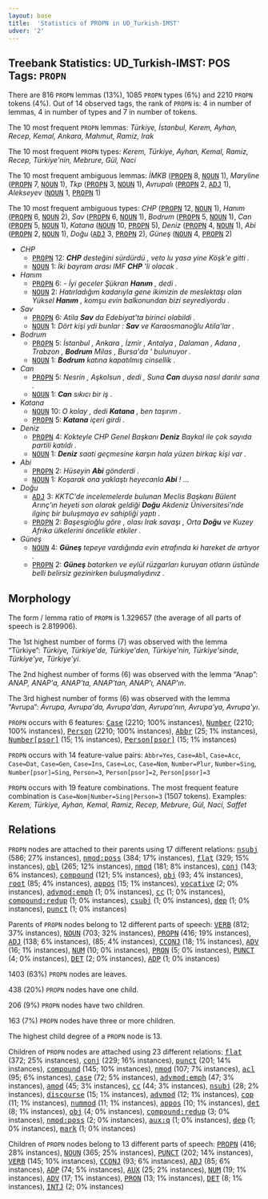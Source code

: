 ```yaml
---
layout: base
title:  'Statistics of PROPN in UD_Turkish-IMST'
udver: '2'
---
```


## Treebank Statistics: UD_Turkish-IMST: POS Tags: `PROPN`

There are 816 `PROPN` lemmas (13%), 1085 `PROPN` types (6%) and 2210 `PROPN` tokens (4%).
Out of 14 observed tags, the rank of `PROPN` is: 4 in number of lemmas, 4 in number of types and 7 in number of tokens.

The 10 most frequent `PROPN` lemmas: <em>Türkiye, İstanbul, Kerem, Ayhan, Recep, Kemal, Ankara, Mahmut, Ramiz, Irak</em>

The 10 most frequent `PROPN` types:  <em>Kerem, Türkiye, Ayhan, Kemal, Ramiz, Recep, Türkiye'nin, Mebrure, Gül, Naci</em>

The 10 most frequent ambiguous lemmas: <em>İMKB</em> (<tt><a href="tr_imst-pos-PROPN.html">PROPN</a></tt> 8, <tt><a href="tr_imst-pos-NOUN.html">NOUN</a></tt> 1), <em>Maryline</em> (<tt><a href="tr_imst-pos-PROPN.html">PROPN</a></tt> 7, <tt><a href="tr_imst-pos-NOUN.html">NOUN</a></tt> 1), <em>Tkp</em> (<tt><a href="tr_imst-pos-PROPN.html">PROPN</a></tt> 3, <tt><a href="tr_imst-pos-NOUN.html">NOUN</a></tt> 1), <em>Avrupalı</em> (<tt><a href="tr_imst-pos-PROPN.html">PROPN</a></tt> 2, <tt><a href="tr_imst-pos-ADJ.html">ADJ</a></tt> 1), <em>Alekseyev</em> (<tt><a href="tr_imst-pos-NOUN.html">NOUN</a></tt> 1, <tt><a href="tr_imst-pos-PROPN.html">PROPN</a></tt> 1)

The 10 most frequent ambiguous types:  <em>CHP</em> (<tt><a href="tr_imst-pos-PROPN.html">PROPN</a></tt> 12, <tt><a href="tr_imst-pos-NOUN.html">NOUN</a></tt> 1), <em>Hanım</em> (<tt><a href="tr_imst-pos-PROPN.html">PROPN</a></tt> 6, <tt><a href="tr_imst-pos-NOUN.html">NOUN</a></tt> 2), <em>Sav</em> (<tt><a href="tr_imst-pos-PROPN.html">PROPN</a></tt> 6, <tt><a href="tr_imst-pos-NOUN.html">NOUN</a></tt> 1), <em>Bodrum</em> (<tt><a href="tr_imst-pos-PROPN.html">PROPN</a></tt> 5, <tt><a href="tr_imst-pos-NOUN.html">NOUN</a></tt> 1), <em>Can</em> (<tt><a href="tr_imst-pos-PROPN.html">PROPN</a></tt> 5, <tt><a href="tr_imst-pos-NOUN.html">NOUN</a></tt> 1), <em>Katana</em> (<tt><a href="tr_imst-pos-NOUN.html">NOUN</a></tt> 10, <tt><a href="tr_imst-pos-PROPN.html">PROPN</a></tt> 5), <em>Deniz</em> (<tt><a href="tr_imst-pos-PROPN.html">PROPN</a></tt> 4, <tt><a href="tr_imst-pos-NOUN.html">NOUN</a></tt> 1), <em>Abi</em> (<tt><a href="tr_imst-pos-PROPN.html">PROPN</a></tt> 2, <tt><a href="tr_imst-pos-NOUN.html">NOUN</a></tt> 1), <em>Doğu</em> (<tt><a href="tr_imst-pos-ADJ.html">ADJ</a></tt> 3, <tt><a href="tr_imst-pos-PROPN.html">PROPN</a></tt> 2), <em>Güneş</em> (<tt><a href="tr_imst-pos-NOUN.html">NOUN</a></tt> 4, <tt><a href="tr_imst-pos-PROPN.html">PROPN</a></tt> 2)


* <em>CHP</em>
  * <tt><a href="tr_imst-pos-PROPN.html">PROPN</a></tt> 12: <em><b>CHP</b> desteğini sürdürdü , veto lu yasa yine Köşk'e gitti .</em>
  * <tt><a href="tr_imst-pos-NOUN.html">NOUN</a></tt> 1: <em>İki bayram arası IMF <b>CHP</b> 'li olacak .</em>
* <em>Hanım</em>
  * <tt><a href="tr_imst-pos-PROPN.html">PROPN</a></tt> 6: <em>- İyi geceler Şükran <b>Hanım</b> , dedi .</em>
  * <tt><a href="tr_imst-pos-NOUN.html">NOUN</a></tt> 2: <em>Hatırladığım kadarıyla gene ikimizin de meslektaşı olan Yüksel <b>Hanım</b> , komşu evin balkonundan bizi seyrediyordu .</em>
* <em>Sav</em>
  * <tt><a href="tr_imst-pos-PROPN.html">PROPN</a></tt> 6: <em>Atila <b>Sav</b> da Edebiyat'ta birinci olabildi .</em>
  * <tt><a href="tr_imst-pos-NOUN.html">NOUN</a></tt> 1: <em>Dört kişi ydi bunlar : <b>Sav</b> ve Karaosmanoğlu Atila'lar .</em>
* <em>Bodrum</em>
  * <tt><a href="tr_imst-pos-PROPN.html">PROPN</a></tt> 5: <em>İstanbul , Ankara , İzmir , Antalya , Dalaman , Adana , Trabzon , <b>Bodrum</b> Milas , Bursa'da ' bulunuyor .</em>
  * <tt><a href="tr_imst-pos-NOUN.html">NOUN</a></tt> 1: <em><b>Bodrum</b> katına kapatılmış cinsellik .</em>
* <em>Can</em>
  * <tt><a href="tr_imst-pos-PROPN.html">PROPN</a></tt> 5: <em>Nesrin , Aşkolsun , dedi , Suna <b>Can</b> duysa nasıl darılır sana .</em>
  * <tt><a href="tr_imst-pos-NOUN.html">NOUN</a></tt> 1: <em><b>Can</b> sıkıcı bir iş .</em>
* <em>Katana</em>
  * <tt><a href="tr_imst-pos-NOUN.html">NOUN</a></tt> 10: <em>O kolay , dedi <b>Katana</b> , ben taşırım .</em>
  * <tt><a href="tr_imst-pos-PROPN.html">PROPN</a></tt> 5: <em><b>Katana</b> içeri girdi .</em>
* <em>Deniz</em>
  * <tt><a href="tr_imst-pos-PROPN.html">PROPN</a></tt> 4: <em>Kokteyle CHP Genel Başkanı <b>Deniz</b> Baykal ile çok sayıda partili katıldı .</em>
  * <tt><a href="tr_imst-pos-NOUN.html">NOUN</a></tt> 1: <em><b>Deniz</b> saati geçmesine karşın hala yüzen birkaç kişi var .</em>
* <em>Abi</em>
  * <tt><a href="tr_imst-pos-PROPN.html">PROPN</a></tt> 2: <em>Hüseyin <b>Abi</b> gönderdi .</em>
  * <tt><a href="tr_imst-pos-NOUN.html">NOUN</a></tt> 1: <em>Koşarak ona yaklaştı heyecanla <b>Abi</b> ! ...</em>
* <em>Doğu</em>
  * <tt><a href="tr_imst-pos-ADJ.html">ADJ</a></tt> 3: <em>KKTC'de incelemelerde bulunan Meclis Başkanı Bülent Arınç'ın heyeti son olarak geldiği <b>Doğu</b> Akdeniz Üniversitesi'nde ilginç bir buluşmaya ev sahipliği yaptı .</em>
  * <tt><a href="tr_imst-pos-PROPN.html">PROPN</a></tt> 2: <em>Başesgioğlu göre , olası Irak savaşı , Orta <b>Doğu</b> ve Kuzey Afrika ülkelerini öncelikle etkiler .</em>
* <em>Güneş</em>
  * <tt><a href="tr_imst-pos-NOUN.html">NOUN</a></tt> 4: <em><b>Güneş</b> tepeye vardığında evin etrafında ki hareket de artıyor .</em>
  * <tt><a href="tr_imst-pos-PROPN.html">PROPN</a></tt> 2: <em><b>Güneş</b> batarken ve eylül rüzgarları kuruyan otların üstünde belli belirsiz gezinirken buluşmalıydınız .</em>

## Morphology

The form / lemma ratio of `PROPN` is 1.329657 (the average of all parts of speech is 2.819906).

The 1st highest number of forms (7) was observed with the lemma “Türkiye”: <em>Türkiye, Türkiye'de, Türkiye'den, Türkiye'nin, Türkiye'sinde, Türkiye'ye, Türkiye'yi</em>.

The 2nd highest number of forms (6) was observed with the lemma “Anap”: <em>ANAP, ANAP'a, ANAP'ta, ANAP'tan, ANAP'ı, ANAP'ın</em>.

The 3rd highest number of forms (6) was observed with the lemma “Avrupa”: <em>Avrupa, Avrupa'da, Avrupa'dan, Avrupa'nın, Avrupa'ya, Avrupa'yı</em>.

`PROPN` occurs with 6 features: <tt><a href="tr_imst-feat-Case.html">Case</a></tt> (2210; 100% instances), <tt><a href="tr_imst-feat-Number.html">Number</a></tt> (2210; 100% instances), <tt><a href="tr_imst-feat-Person.html">Person</a></tt> (2210; 100% instances), <tt><a href="tr_imst-feat-Abbr.html">Abbr</a></tt> (25; 1% instances), <tt><a href="tr_imst-feat-Number-psor.html">Number[psor]</a></tt> (15; 1% instances), <tt><a href="tr_imst-feat-Person-psor.html">Person[psor]</a></tt> (15; 1% instances)

`PROPN` occurs with 14 feature-value pairs: `Abbr=Yes`, `Case=Abl`, `Case=Acc`, `Case=Dat`, `Case=Gen`, `Case=Ins`, `Case=Loc`, `Case=Nom`, `Number=Plur`, `Number=Sing`, `Number[psor]=Sing`, `Person=3`, `Person[psor]=2`, `Person[psor]=3`

`PROPN` occurs with 19 feature combinations.
The most frequent feature combination is `Case=Nom|Number=Sing|Person=3` (1507 tokens).
Examples: <em>Kerem, Türkiye, Ayhan, Kemal, Ramiz, Recep, Mebrure, Gül, Naci, Saffet</em>


## Relations

`PROPN` nodes are attached to their parents using 17 different relations: <tt><a href="tr_imst-dep-nsubj.html">nsubj</a></tt> (586; 27% instances), <tt><a href="tr_imst-dep-nmod-poss.html">nmod:poss</a></tt> (384; 17% instances), <tt><a href="tr_imst-dep-flat.html">flat</a></tt> (329; 15% instances), <tt><a href="tr_imst-dep-obl.html">obl</a></tt> (265; 12% instances), <tt><a href="tr_imst-dep-nmod.html">nmod</a></tt> (181; 8% instances), <tt><a href="tr_imst-dep-conj.html">conj</a></tt> (143; 6% instances), <tt><a href="tr_imst-dep-compound.html">compound</a></tt> (121; 5% instances), <tt><a href="tr_imst-dep-obj.html">obj</a></tt> (93; 4% instances), <tt><a href="tr_imst-dep-root.html">root</a></tt> (85; 4% instances), <tt><a href="tr_imst-dep-appos.html">appos</a></tt> (15; 1% instances), <tt><a href="tr_imst-dep-vocative.html">vocative</a></tt> (2; 0% instances), <tt><a href="tr_imst-dep-advmod-emph.html">advmod:emph</a></tt> (1; 0% instances), <tt><a href="tr_imst-dep-cc.html">cc</a></tt> (1; 0% instances), <tt><a href="tr_imst-dep-compound-redup.html">compound:redup</a></tt> (1; 0% instances), <tt><a href="tr_imst-dep-csubj.html">csubj</a></tt> (1; 0% instances), <tt><a href="tr_imst-dep-dep.html">dep</a></tt> (1; 0% instances), <tt><a href="tr_imst-dep-punct.html">punct</a></tt> (1; 0% instances)

Parents of `PROPN` nodes belong to 12 different parts of speech: <tt><a href="tr_imst-pos-VERB.html">VERB</a></tt> (812; 37% instances), <tt><a href="tr_imst-pos-NOUN.html">NOUN</a></tt> (703; 32% instances), <tt><a href="tr_imst-pos-PROPN.html">PROPN</a></tt> (416; 19% instances), <tt><a href="tr_imst-pos-ADJ.html">ADJ</a></tt> (138; 6% instances),  (85; 4% instances), <tt><a href="tr_imst-pos-CCONJ.html">CCONJ</a></tt> (18; 1% instances), <tt><a href="tr_imst-pos-ADV.html">ADV</a></tt> (16; 1% instances), <tt><a href="tr_imst-pos-NUM.html">NUM</a></tt> (10; 0% instances), <tt><a href="tr_imst-pos-PRON.html">PRON</a></tt> (5; 0% instances), <tt><a href="tr_imst-pos-PUNCT.html">PUNCT</a></tt> (4; 0% instances), <tt><a href="tr_imst-pos-DET.html">DET</a></tt> (2; 0% instances), <tt><a href="tr_imst-pos-ADP.html">ADP</a></tt> (1; 0% instances)

1403 (63%) `PROPN` nodes are leaves.

438 (20%) `PROPN` nodes have one child.

206 (9%) `PROPN` nodes have two children.

163 (7%) `PROPN` nodes have three or more children.

The highest child degree of a `PROPN` node is 13.

Children of `PROPN` nodes are attached using 23 different relations: <tt><a href="tr_imst-dep-flat.html">flat</a></tt> (372; 25% instances), <tt><a href="tr_imst-dep-conj.html">conj</a></tt> (229; 16% instances), <tt><a href="tr_imst-dep-punct.html">punct</a></tt> (201; 14% instances), <tt><a href="tr_imst-dep-compound.html">compound</a></tt> (145; 10% instances), <tt><a href="tr_imst-dep-nmod.html">nmod</a></tt> (107; 7% instances), <tt><a href="tr_imst-dep-acl.html">acl</a></tt> (95; 6% instances), <tt><a href="tr_imst-dep-case.html">case</a></tt> (72; 5% instances), <tt><a href="tr_imst-dep-advmod-emph.html">advmod:emph</a></tt> (47; 3% instances), <tt><a href="tr_imst-dep-amod.html">amod</a></tt> (45; 3% instances), <tt><a href="tr_imst-dep-cc.html">cc</a></tt> (44; 3% instances), <tt><a href="tr_imst-dep-nsubj.html">nsubj</a></tt> (28; 2% instances), <tt><a href="tr_imst-dep-discourse.html">discourse</a></tt> (15; 1% instances), <tt><a href="tr_imst-dep-advmod.html">advmod</a></tt> (12; 1% instances), <tt><a href="tr_imst-dep-cop.html">cop</a></tt> (11; 1% instances), <tt><a href="tr_imst-dep-nummod.html">nummod</a></tt> (11; 1% instances), <tt><a href="tr_imst-dep-appos.html">appos</a></tt> (10; 1% instances), <tt><a href="tr_imst-dep-det.html">det</a></tt> (8; 1% instances), <tt><a href="tr_imst-dep-obj.html">obj</a></tt> (4; 0% instances), <tt><a href="tr_imst-dep-compound-redup.html">compound:redup</a></tt> (3; 0% instances), <tt><a href="tr_imst-dep-nmod-poss.html">nmod:poss</a></tt> (2; 0% instances), <tt><a href="tr_imst-dep-aux-q.html">aux:q</a></tt> (1; 0% instances), <tt><a href="tr_imst-dep-dep.html">dep</a></tt> (1; 0% instances), <tt><a href="tr_imst-dep-mark.html">mark</a></tt> (1; 0% instances)

Children of `PROPN` nodes belong to 13 different parts of speech: <tt><a href="tr_imst-pos-PROPN.html">PROPN</a></tt> (416; 28% instances), <tt><a href="tr_imst-pos-NOUN.html">NOUN</a></tt> (365; 25% instances), <tt><a href="tr_imst-pos-PUNCT.html">PUNCT</a></tt> (202; 14% instances), <tt><a href="tr_imst-pos-VERB.html">VERB</a></tt> (145; 10% instances), <tt><a href="tr_imst-pos-CCONJ.html">CCONJ</a></tt> (93; 6% instances), <tt><a href="tr_imst-pos-ADJ.html">ADJ</a></tt> (85; 6% instances), <tt><a href="tr_imst-pos-ADP.html">ADP</a></tt> (74; 5% instances), <tt><a href="tr_imst-pos-AUX.html">AUX</a></tt> (25; 2% instances), <tt><a href="tr_imst-pos-NUM.html">NUM</a></tt> (19; 1% instances), <tt><a href="tr_imst-pos-ADV.html">ADV</a></tt> (17; 1% instances), <tt><a href="tr_imst-pos-PRON.html">PRON</a></tt> (13; 1% instances), <tt><a href="tr_imst-pos-DET.html">DET</a></tt> (8; 1% instances), <tt><a href="tr_imst-pos-INTJ.html">INTJ</a></tt> (2; 0% instances)

